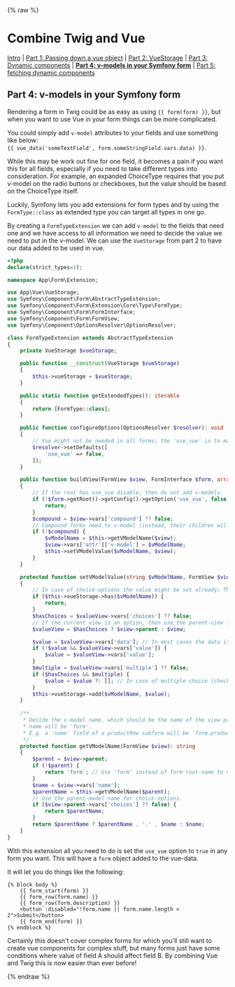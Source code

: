 {% raw %}
# Combine Twig and Vue

 [Intro](guide-vue-twig.md)
| [Part 1: Passing down a vue object](guide-vue-twig-part-1-object.md)
| [Part 2: VueStorage](guide-vue-twig-part-2-storage.md)
| [Part 3: Dynamic components](guide-vue-twig-part-3-dynamic-components.md)
| **[Part 4: v-models in your Symfony form](guide-vue-twig-part-4-form.md)**
| [Part 5: fetching dynamic components](guide-vue-twig-part-5-fetching-dynamic-components.md)

## Part 4: v-models in your Symfony form

Rendering a form in Twig could be as easy as using `{{ form(form) }}`, but when you want to use Vue in your
form things can be more complicated.

You could simply add `v-model` attributes to your fields and use something like below:  
`{{ vue_data('someTextField', form.someStringField.vars.data) }}`.  

While this may be work out fine for one field, it becomes a pain if you want this for all fields, especially if you need
to take different types into consideration. For example, an expanded ChoiceType requires
that you put v-model on the radio buttons or checkboxes, but the value should be based on the ChoiceType itself.

Luckily, Symfony lets you add extensions for form types and by using the `FormType::class` as extended type you
can target all types in one go.

By creating a `FormTypeExtension` we can add `v-model` to the fields that need one and we have access to all
information we need to decide the value we need to put in the v-model. 
We can use the `VueStorage` from part 2 to have our data added to be used in vue.

```php
<?php
declare(strict_types=1);

namespace App\Form\Extension;

use App\Vue\VueStorage;
use Symfony\Component\Form\AbstractTypeExtension;
use Symfony\Component\Form\Extension\Core\Type\FormType;
use Symfony\Component\Form\FormInterface;
use Symfony\Component\Form\FormView;
use Symfony\Component\OptionsResolver\OptionsResolver;

class FormTypeExtension extends AbstractTypeExtension
{
    private VueStorage $vueStorage;

    public function __construct(VueStorage $vueStorage)
    {
        $this->vueStorage = $vueStorage;
    }

    public static function getExtendedTypes(): iterable
    {
        return [FormType::class];
    }

    public function configureOptions(OptionsResolver $resolver): void
    {
        // Vue might not be needed in all forms; the 'use_vue' is to make sure it can be enabled only when needed.
        $resolver->setDefaults([
            'use_vue' => false,
        ]);
    }

    public function buildView(FormView $view, FormInterface $form, array $options)
    {
        // If the root has use_vue disable, then do not add v-models.
        if (!$form->getRoot()->getConfig()->getOption('use_vue', false)) {
            return;
        }
        $compound = $view->vars['compound'] ?? false;
        // Compound forms need to v-model (instead, their children will have v-models)
        if (!$compound) {
            $vModelName = $this->getVModelName($view);
            $view->vars['attr']['v-model'] = $vModelName;
            $this->setVModelValue($vModelName, $view);
        }
    }

    protected function setVModelValue(string $vModelName, FormView $view)
    {
        // In case of choice-options the value might be set already; There's no need to repeat.
        if ($this->vueStorage->has($vModelName)) {
            return;
        }
        $hasChoices = $valueView->vars['choices'] ?? false;
        // If the current view is an option, then use the parent-view for deciding what value to use.
        $valueView = $hasChoices ? $view->parent : $view;

        $value = $valueView->vars['data']; // In most cases the data is what we need.
        if (!$value && $valueView->vars['value']) {
            $value = $valueView->vars['value'];
        }
        $multiple = $valueView->vars['multiple'] ?? false;
        if ($hasChoices && $multiple) {
            $value = $value ?: []; // In case of multiple-choice (checkboxes/multi-select), the value must be an array.
        }
        $this->vueStorage->add($vModelName, $value);
    }
    
    /**
     * Decide the v-model name, which should be the name of the view prefixed by its ancestor names, where the root
     * name will be 'form'.
     * E.g. a 'name' field of a productRow subform will be 'form.productRow.name'
     */
    protected function getVModelName(FormView $view): string
    {
        $parent = $view->parent;
        if (!$parent) {
            return 'form'; // Use 'form' instead of form root-name to make it easier to reference form-models.
        }
        $name = $view->vars['name'];
        $parentName = $this->getVModelName($parent);
        // Use the parent-model name for choice-options.
        if ($view->parent->vars['choices'] ?? false) {
            return $parentName;
        }
        return $parentName ? $parentName . '.' . $name : $name;
    }
}
```

With this extension all you need to do is set the `use_vue` option to `true` in any form you want. 
This will have a `form` object added to the vue-data.

It will let you do things like the following:

```twig
{% block body %}
    {{ form_start(form) }}
    {{ form_row(form.name) }}
    {{ form_row(form.description) }}
    <button :disabled="!form.name || form.name.length < 2">Submit</button>
    {{ form_end(form) }}
{% endblock %}
```

Certainly this doesn't cover complex forms for which you'll still want to create vue components for complex stuff,
but many forms just have some conditions where value of field A should affect field B. By combining Vue and Twig
this is now easier than ever before!

{% endraw %}